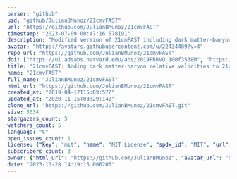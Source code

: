 ```yaml
---
parser: "github"
uid: "github/JulianBMunoz/21cmvFAST"
url: "https://github.com/JulianBMunoz/21cmvFAST"
timestamp: "2023-07-09 00:47:16.578191"
description: "Modified version of 21cmFAST including dark matter-baryon relative velocities."
avatar: "https://avatars.githubusercontent.com/u/22434409?v=4"
repo_url: "https://github.com/JulianBMunoz/21cmvFAST"
doi: ["https://ui.adsabs.harvard.edu/abs/2019PhRvD.100f3538M", "https://ui.adsabs.harvard.edu/abs/2023ascl.soft07008M/abstract"]
title: "21cmvFAST: Adding dark matter-baryon relative velocities to 21cmFAST"
name: "21cmvFAST"
full_name: "JulianBMunoz/21cmvFAST"
html_url: "https://github.com/JulianBMunoz/21cmvFAST"
created_at: "2019-04-17T15:09:57Z"
updated_at: "2020-11-15T03:29:14Z"
clone_url: "https://github.com/JulianBMunoz/21cmvFAST.git"
size: 5334
stargazers_count: 5
watchers_count: 5
language: "C"
open_issues_count: 1
license: {"key": "mit", "name": "MIT License", "spdx_id": "MIT", "url": "https://api.github.com/licenses/mit", "node_id": "MDc6TGljZW5zZTEz"}
subscribers_count: 3
owner: {"html_url": "https://github.com/JulianBMunoz", "avatar_url": "https://avatars.githubusercontent.com/u/22434409?v=4", "login": "JulianBMunoz", "type": "User"}
date: "2023-10-28 14:19:13.006203"
---
```

